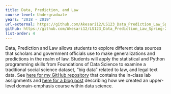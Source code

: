 ```yaml
---
title: Data, Prediction, and Law
course-level: Undergraduate
years: "2018 - 2019"
url-external: https://github.com/Akesari12/LS123_Data_Prediction_Law_Spring-2019
github: https://github.com/Akesari12/LS123_Data_Prediction_Law_Spring-2019/tree/master/labs
list-order: 4
---
```


Data, Prediction and Law allows students to explore different data sources that scholars and government officials use to make generalizations and predictions in the realm of law. Students will apply the statistical and Python programming skills from Foundations of Data Science to examine a traditional social science dataset, “big data” related to law, and legal text data. See <a href = "https://github.com/Akesari12/LS123_Data_Prediction_Law_Spring-2019/tree/master/labs" target="_blank" rel="noopener noreferrer">here for my GitHub repository</a> that contains the in-class lab assignments and <a href = "https://dlab.berkeley.edu/blog/integrating-law-data-science-teaching" target="_blank" rel="noopener noreferrer">here for a blog post</a> describing how we created an upper-level domain-emphasis course within data science.